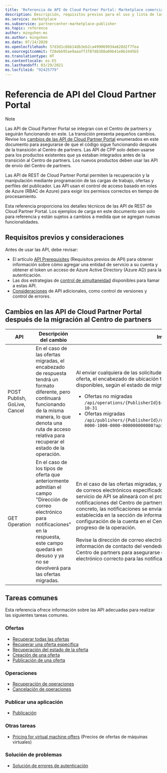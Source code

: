 ```yaml
---
title: 'Referencia de API de Cloud Partner Portal: Marketplace comercial de Microsoft'
description: Descripción, requisitos previos para el uso y lista de las operaciones de API del Marketplace.
ms.service: marketplace
ms.subservice: partnercenter-marketplace-publisher
ms.topic: reference
author: mingshen-ms
ms.author: mingshen
ms.date: 07/14/2020
ms.openlocfilehash: 57d3d1c6bb14db3eb2ca499069934a628d2f7fea
ms.sourcegitcommit: f28ebb95ae9aaaff3f87d8388a09b41e0b3445b5
ms.translationtype: HT
ms.contentlocale: es-ES
ms.lasthandoff: 03/29/2021
ms.locfileid: "92425779"
---
```

# <a name="cloud-partner-portal-api-reference"></a>Referencia de API del Cloud Partner Portal

> [!NOTE]
> Las API de Cloud Partner Portal se integran con el Centro de partners y seguirán funcionando en este. La transición presenta pequeños cambios. Revise los [cambios de las API de Cloud Partner Portal](#changes-to-cpp-apis-after-the-migration-to-partner-center) enumerados en este documento para asegurarse de que el código sigue funcionando después de la transición al Centro de partners. Las API de CPP solo deben usarse para los productos existentes que ya estaban integrados antes de la transición al Centro de partners. Los nuevos productos deben usar las API de envío del Centro de partners.

Las API de REST de Cloud Partner Portal permiten la recuperación y la manipulación mediante programación de las cargas de trabajo, ofertas y perfiles del publicador. Las API usan el control de acceso basado en roles de Azure (RBAC de Azure) para exigir los permisos correctos en tiempo de procesamiento.

Esta referencia proporciona los detalles técnicos de las API de REST de Cloud Partner Portal. Los ejemplos de carga en este documento son solo para referencia y están sujetos a cambios a medida que se agregan nuevas funcionalidades.

## <a name="prerequisites-and-considerations"></a>Requisitos previos y consideraciones

Antes de usar las API, debe revisar:

- El artículo [API Prerequisites](./cloud-partner-portal-api-prerequisites.md) (Requisitos previos de API) para obtener información sobre cómo agregar una entidad de servicio a su cuenta y obtener el token un acceso de Azure Active Directory (Azure AD) para la autenticación.
- Las dos estrategias de [control de simultaneidad](./cloud-partner-portal-api-concurrency-control.md) disponibles para llamar a estas API.
- [Consideraciones](./cloud-partner-portal-api-considerations.md) de API adicionales, como control de versiones y control de errores.

## <a name="changes-to-cpp-apis-after-the-migration-to-partner-center"></a>Cambios en las API de Cloud Partner Portal después de la migración al Centro de partners

| **API** | **Descripción del cambio** | **Impacto** |
| ------- | ---------------------- | ---------- |
| POST Publish, GoLive, Cancel | En el caso de las ofertas migradas, el encabezado de respuesta tendrá un formato diferente, pero continuará funcionando de la misma manera, lo que denota una ruta de acceso relativa para recuperar el estado de la operación. | Al enviar cualquiera de las solicitudes POST correspondientes para una oferta, el encabezado de ubicación tendrá alguno de los dos formatos disponibles, según el estado de migración de la oferta:<ul><li>Ofertas no migradas<br>`/api/operations/{PublisherId}${offerId}$2$preview?api-version=2017-10-31`</li><li>Ofertas migradas<br>`/api/publishers/{PublisherId}/offers/{offereId}/operations/408a4835-0000-1000-0000-000000000000?api-version=2017-10-31`</li> |
| GET Operation | En el caso de los tipos de oferta que anteriormente admitían el campo "Dirección de correo electrónico para notificaciones" en la respuesta, este campo quedará en desuso y ya no se devolverá para las ofertas migradas. | En el caso de las ofertas migradas, ya no se enviarán notificaciones a la lista de correos electrónicos especificados en las solicitudes. En su lugar, el servicio de API se alineará con el proceso de correo electrónico de notificaciones del Centro de partners para enviar correos electrónicos. En concreto, las notificaciones se enviarán a la dirección de correo electrónico establecida en la sección de información de contacto del vendedor de la configuración de la cuenta en el Centro de partners, para notificarle el progreso de la operación.<br><br>Revise la dirección de correo electrónico establecida en la sección de información de contacto del vendedor de la [configuración de la cuenta](https://partner.microsoft.com/dashboard/account/management) en el Centro de partners para asegurarse de que se proporciona el correo electrónico correcto para las notificaciones.  |

## <a name="common-tasks"></a>Tareas comunes

Esta referencia ofrece información sobre las API adecuadas para realizar las siguientes tareas comunes.

### <a name="offers"></a>Ofertas

- [Recuperar todas las ofertas](./cloud-partner-portal-api-retrieve-offers.md)
- [Recuperar una oferta específica](./cloud-partner-portal-api-retrieve-specific-offer.md)
- [Recuperación del estado de la oferta](./cloud-partner-portal-api-retrieve-offer-status.md)
- [Creación de una oferta](./cloud-partner-portal-api-creating-offer.md)
- [Publicación de una oferta](./cloud-partner-portal-api-publish-offer.md)

### <a name="operations"></a>Operaciones

- [Recuperación de operaciones](./cloud-partner-portal-api-retrieve-operations.md)
- [Cancelación de operaciones](./cloud-partner-portal-api-cancel-operations.md)

### <a name="publish-an-app"></a>Publicar una aplicación

- [Publicación](./cloud-partner-portal-api-go-live.md)

### <a name="other-tasks"></a>Otras tareas

- [Pricing for virtual machine offers](./cloud-partner-portal-api-setting-price.md) (Precios de ofertas de máquinas virtuales)

### <a name="troubleshooting"></a>Solución de problemas

- [Solución de errores de autenticación](./cloud-partner-portal-api-troubleshooting-authentication-errors.md)
